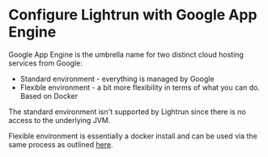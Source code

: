 # Configure Lightrun with Google App Engine

Google App Engine is the umbrella name for two distinct cloud hosting services from Google:

* Standard environment - everything is managed by Google
* Flexible environment - a bit more flexibility in terms of what you can do. Based on Docker

The standard environment isn't supported by Lightrun since there is no access to the underlying JVM. 

Flexible environment is essentially a docker install and can be used via the same process as outlined [here](../../docker.md).
